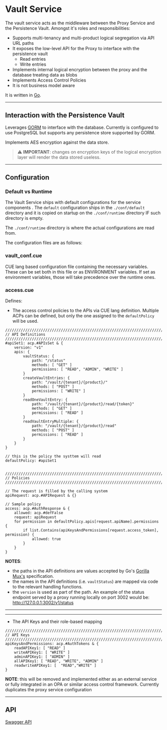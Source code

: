 # Vault Service

The vault service acts as the middleware between the Proxy Service and the Persistence Vault. Amongst it's roles and responsibilities:
- Supports multi-tenancy and multi-product logical segregation via API URL paths
- It exposes the low-level API for the Proxy to interface with the persistence vault
    - Read entries
    - Write entries
- Implements internal logical encryption between the proxy and the database treating data as blobs
- Implements Access Control Policies
- It is not business model aware

It is written in [Go](https://go.dev/).

---
## Interaction with the Persistence Vault

Leverages [GORM](https://gorm.io/) to interface with the database. Currently is configured to use PostgreSQL but supports any persistence store supported by GORM.

Implements AES encryption against the data store.

>  :warning: **IMPORTANT**: changes on encryption keys of the logical encryption layer will render the data stored useless.

---
## Configuration
### Default vs Runtime
The Vault Service ships with default configurations for the service components
.
The `default` configuration ships in the `./conf/default` directory and it is copied on startup on the `./conf/runtime` directory IF such directory is empty.

The `./conf/runtime` directory is where the actual configurations are read from.

The configuration files are as follows:

### vault_conf.cue
CUE lang based configuration file containing the necessary variables. These can be set both in this file or as ENVIRONMENT variables.
If set as environment variables, those will take precedence over the runtime ones.

### access.cue

Defines:
- The access control policies to the APIs via CUE lang definition. Multiple ACPs can be defined, but only the one assigned to the `defaultPolicy` will be used.
```
///////////////////////////////////////////////////////////////////////
// API Definitions
///////////////////////////////////////////////////////////////////////
#apiSet1: acp.#APIsSet & {
	version: "v1"
	apis: {
		vaultStatus: {
			path: "/status"
			methods: [ "GET" ]
			permissions: [ "READ", "ADMIN", "WRITE" ]
		}
		createVaultEntries: {
			path: "/vault/{tenant}/{product}/"
			methods: [ "POST" ]
			permissions: [ "WRITE" ]
		}
		readOneVaultEntry: {
			path: "/vault/{tenant}/{product}/read/{token}"
			methods: [ "GET" ]
			permissions: [ "READ" ]
		}
		readVaultEntryMultiple: {
			path: "/vault/{tenant}/{product}/read"
			methods: [ "POST" ]
			permissions: [ "READ" ]
		}
	}
}

// this is the policy the systtem will read
defaultPolicy: #apiSet1


///////////////////////////////////////////////////////////////////////
// Policies
///////////////////////////////////////////////////////////////////////

// The request is filled by the calling system
apiRequest: acp.#APIRequest & {}

// Sample policy
access: acp.#AuthResponse & {
	allowed: acp.#defFalse
	request: apiRequest
	for permission in defaultPolicy.apis[request.apiName].permissions {
		if list.Contains(apiKeysAndPermissions[request.access_token], permission) {
			allowed: true
		}
	}
}
```
**NOTES**: 

- the paths in the API definitions are values accepted by Go's [Gorilla Mux's](https://github.com/gorilla/mux) specification.
- the names in the API definitions (i.e. `vaultStatus`) are mapped via code to the relevant handling functions.
- the `version` is used as part of the path. An example of the status endpoint served by a proxy running locally on port 3002 would be:
    http://127.0.0.1:3002/v1/status
    
---
---
- The API Keys and their role-based mapping
```
///////////////////////////////////////////////////////////////////////
// API Keys
///////////////////////////////////////////////////////////////////////
apiKeysAndPermissions: acp.#AuthTokens & {
	readAPIKey1: [ "READ" ]
	writeAPIKey1: [ "WRITE" ]
	adminAPIKey1: [ "ADMIN" ]
	allAPIKey1: [ "READ", "WRITE", "ADMIN" ]
	readwriteAPIKey1: [  "READ","WRITE" ]
}
```
**NOTE**: this will be removed and implemented either as an external service or fully integrated in an OPA or similar access control framework. Currently duplicates the proxy service configuration

---
## API

[Swagger API](https://github.com/boxyhq/terminus/blob/main/swagger/vault/swagger.json)